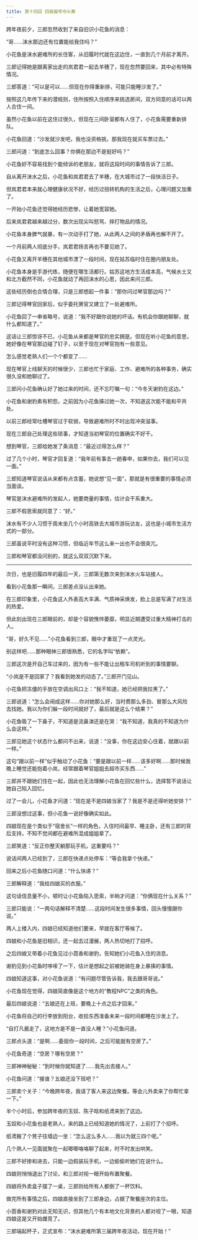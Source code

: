 ```yaml
---
title: 第十四回 四娘器窄夺头筹
---
```


跨年夜前夕，三郎忽然收到了来自旧识小花鱼的消息：

“哥……沫水那边还有位置能给我住吗？”

小花鱼是沫水避难所的长住客，从旧履时代就在这边住，一直到几个月前才离开。

三郎记得她是跟离家出走的岚君君一起去羊穗了，现在忽然要回来，其中必有特殊情况。

三郎答道：“可以是可以……但现在你得重新排，可能只能睡沙发了。”

按照这几年传下来的潜规则，住所按照入住顺序来挑选房间，双方同意的话可以两人合住一间。

虽然小花鱼以前在这住过很久，但现在三间卧室都有人住了，小花鱼需要重新排队。

小花鱼回道：“沙发就沙发吧，我也没资格挑，那我现在就买车票过去。”

三郎问道：“到底怎么回事？你俩在那边不是挺好吗？”

小花鱼好不容易找到个能倾诉的老朋友，就将这段时间的事情告诉了三郎。

自从离开沫水之后，小花鱼和岚君君去了羊穗，在大城市过了一段快活日子。

但岚君君本来就心理健康状况不好，经历过扭转机构的生活之后，心理问题又加重了。

一开始小花鱼还觉得她经历悲惨，让着她宽容她。

后来岚君君越来越过分，数次出现尖叫怒骂、摔打物品的情况。

小花鱼本身脾气就暴，有一次动手打了她，从此两人之间的矛盾再也解不开了。

一个月前两人彻底分手，岚君君扬言再也不要见她了。

小花鱼又离开羊穗在其他城市漂了一段时间，现在姑苏临时住在圈内朋友处。

小花鱼本身是手游代练，随便在哪生活都行。姑苏这地方生活成本高，气候水土又和北方截然不同，小花鱼就动了再回沫水的心思，因此来问三郎。

这些经历倒也合情合理，只是三郎想起一件事：“那你问过琴官那边吗？”

三郎记得琴官回家后，似乎委托箫官又建立了一处避难所。

小花鱼回了一串省略号，说道：“我不好跟你说她的坏话。有机会你跟她聊聊，就什么都知道了。”

这话让三郎惊讶不已，小花鱼从来都是琴官的忠实拥趸。但现在听小花鱼的意思，她好像在琴官那边碰了钉子，以至于现在对琴官抱有一些意见。

怎么感觉老熟人们一个个都变了……

现在琴官上线聊天的时候很少，三郎也忙于家庭、工作、避难所的各种事务，确实很久没和她聊过了。

三郎问小花鱼确认好了她过来的时间，还不忘叮嘱一句：“今冬天谢豹在这边。”

小花鱼和谢豹素有积怨，之前因为小花鱼揍过她一次，不知道这次能不能和平共处。

以前三郎经常吐槽琴官过于软弱，导致避难所时不时出现冲突滋事。

现在三郎自己处理这些琐事，才知道当初琴官的位置确实不好干。

想到琴官，三郎给她发了条消息：“最近过得怎么样？”

过了几个小时，琴官才回复道：“我年前有事去一趟春申，如果你去，我们可以见一面。”

三郎知道琴官说话从来都有点含蓄，她说想“见一面”，那就是有很重要的事情必须当面谈。

琴官是沫水避难所的发起人，她要商量的事情，估计会干系重大。

三郎不假思索就同意了：“好。”

沫水有不少人习惯于周末坐几个小时高铁去大城市游玩访友，这也是小城市生活方式的一部分。

三郎虽说平时没有这种习惯，但临近年节这么来一出也不会很突兀。

三郎和琴官都没问别的，就这么双双沉默下来。

---

次日，也是旧履四年的最后一天，三郎第无数次来到沫水火车站接人。

看到小花鱼那一瞬间，三郎差点没认出来她。

在三郎印象里，小花鱼这人外表高大丰满、气质神采焕发，脸上总是写满了对生活的热爱。

但此刻出现在三郎眼前的，却是个容貌憔悴萎靡，明显近期遭受过重大精神打击的人。

“哥，好久不见……”小花鱼看到三郎，眼中才重现了一点灵光。

别这样吧……那种眼神三郎很熟悉，它的名字叫“依赖”。

三郎这次是开自己车过来的，因为有一些不能让出租车司机听到的事情要聊。

“小岚是不是回家了？我看到她发的动态了。”三郎开门见山。

小花鱼把冻僵的手放在空调出风口上：“我不知道，她已经把我拉黑了。”

三郎说道：“怎么会闹成这样……你对她那么好，当时费那么多劲、冒那么大风险去找她。我以为你们躲一段时间就好了，最后就是这么个结果？”

小花鱼吸了一下鼻子，不知道是流鼻涕还是在哭：“我不知道，我真的不知道为什么会这样。”

三郎见她这个状态什么都问不出来，说道：“没事，你在这边安心住着，就跟以前一样。”

这句“跟以前一样”似乎触动了小花鱼：“要是跟以前一样……该多好啊……那时候我晚上睡觉还能抱着小岚，经常跟着琴官姐姐去超市买东西……”

三郎并不跟她们住在一起，因此也无法理解小花鱼在回忆些什么，选择暂不说话让她自己陷入回忆。

过了一会儿，小花鱼才问道：“现在是不是四娘当家了？我是不是还得听她安排？”

三郎没想过这事，但小花鱼一说好像确实如此。

四娘现在是个类似于“宿舍长”一样的角色，入住时间最早、睡主卧，还有三郎的背后支持，不知不觉间都在避难所混成姐姐辈了。

三郎笑道：“反正你整天躺那玩手机，这重要吗？”

说话间两人已经到了，三郎在快递点处停车：“等会我拿个快递。”

回来之后小花鱼随口问道：“什么快递？”

三郎解释道：“我给四娘买的衣服。”

这句话信息量不小，顿时让小花鱼陷入思索，半晌才问道：“你俩现在什么关系？”

三郎只能说：“一两句话解释不清楚……这段时间发生很多事情，回头慢慢跟你说。”

两人上楼入内，四娘已经知道他们要来，早就在客厅等候了。

四娘和小花鱼是旧相识，还一起去过漫展，两人热切地打了招呼。

之后四娘又带着小花鱼见过小茴香和谢豹，告知她们小花鱼入住的消息。

谢豹见到小花鱼时哆嗦了一下，估计是想起之前被她骑在身上暴揍的事情。

四娘知道这事，对小花鱼说道：“有问题尽管告诉我，我去跟哥哥说。”

小花鱼现在觉得，四娘简直像是这个地方的“教程NPC”之类的角色。

最后四娘说道：“五娘还在上班，要晚上十点之后才回来。”

小花鱼将自己的行李放到阳台，收拾东西准备未来一段时间都睡在沙发上了。

“自打凡酱走了，这地方是不是一直没人睡？”小花鱼问道。

三郎点头道：“是啊……委屈你一段时间，之后可能就有空房了。”

小花鱼奇道：“空房？哪有空房？”

三郎神神秘秘：“到时候你就知道了……我先出去接人。”

小花鱼问道：“接谁？五娘还没下班吧？”

三郎卖个关子：“今晚跨年夜，我请了客人来这边聚餐。等会儿外卖来了你帮忙拿一下。”

半个小时后，参加跨年夜的玉奴、陈子晗和纸鸢来到了这边。

玉奴和小花鱼也是老熟人，来的路上已经知道她的情况了，上前打了个招呼。

纸鸢搬了个凳子往墙边一坐：“怎么这么多人……我以为就三四个呢。”

几个熟人一见面就聚在一起唧唧咯咯聊了起来，时不时发出哄笑。

三郎不好掺和进去，只能一边假装玩手机，一边偷偷听她们在说什么。

四娘则悄悄退出了讨论，和三郎对视一眼开始布置聚餐。

四娘将外卖盒子摆了一桌，三郎则给所有人都倒了一杯饮料。

做完所有事情之后，四娘直接坐到了三郎身边，占据了聚餐座次的主位。

小茴香和谢豹对此无知无识，但其他几个有本地文化背景的人都对视了一眼，知道四娘这是又开始雌竞了。

三郎端起杯子，正式宣布：“沫水避难所第三届跨年夜活动，现在开始！”
